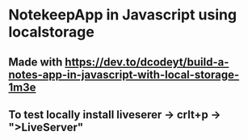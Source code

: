 # NotekeepApp in Javascript using localstorage
## Made with https://dev.to/dcodeyt/build-a-notes-app-in-javascript-with-local-storage-1m3e

## To test locally install liveserer -> crlt+p -> ">LiveServer"